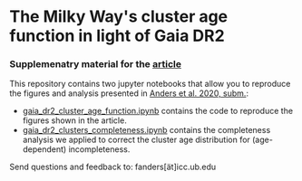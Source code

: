 # The Milky Way's cluster age function in light of Gaia DR2

### Supplemenatry material for the [article](https://arxiv.org/abs/2006.01690)

This repository contains two jupyter notebooks that allow you to reproduce the figures and analysis presented in [Anders et al. 2020, subm.](https://arxiv.org/abs/2006.01690):

* [gaia_dr2_cluster_age_function.ipynb](gaia_dr2_cluster_age_function.ipynb) contains the code to reproduce the figures shown in the article.
* [gaia_dr2_clusters_completeness.ipynb](https://github.com/fjaellet/gaidr2-caf/blob/master/gaia_dr2_clusters_completeness.ipynb) contains the completeness analysis we applied to correct the cluster age distribution for (age-dependent) incompleteness.

Send questions and feedback to: fanders[ät]icc.ub.edu

